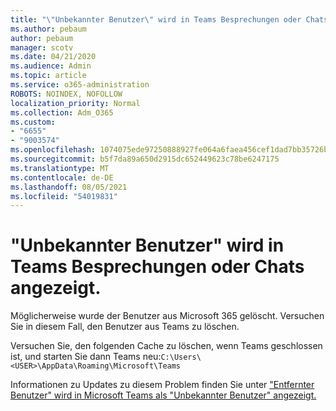 ```yaml
---
title: "\"Unbekannter Benutzer\" wird in Teams Besprechungen oder Chats angezeigt."
ms.author: pebaum
author: pebaum
manager: scotv
ms.date: 04/21/2020
ms.audience: Admin
ms.topic: article
ms.service: o365-administration
ROBOTS: NOINDEX, NOFOLLOW
localization_priority: Normal
ms.collection: Adm_O365
ms.custom:
- "6655"
- "9003574"
ms.openlocfilehash: 1074075ede97250888927fe064a6faea456cef1dad7bb35726b2874032ba86b1
ms.sourcegitcommit: b5f7da89a650d2915dc652449623c78be6247175
ms.translationtype: MT
ms.contentlocale: de-DE
ms.lasthandoff: 08/05/2021
ms.locfileid: "54019831"
---
```

# <a name="unknown-user-appears-in-teams-meetings-or-chats"></a>"Unbekannter Benutzer" wird in Teams Besprechungen oder Chats angezeigt.

Möglicherweise wurde der Benutzer aus Microsoft 365 gelöscht. Versuchen Sie in diesem Fall, den Benutzer aus Teams zu löschen.  

Versuchen Sie, den folgenden Cache zu löschen, wenn Teams geschlossen ist, und starten Sie dann Teams neu:`C:\Users\<USER>\AppData\Roaming\Microsoft\Teams`

Informationen zu Updates zu diesem Problem finden Sie unter ["Entfernter Benutzer" wird in Microsoft Teams als "Unbekannter Benutzer" angezeigt.](https://docs.microsoft.com/MicrosoftTeams/troubleshoot/known-issues/removed-user-appears-as-unknown)
